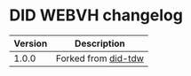 # DID WEBVH changelog

| Version | Description                                                      |
|---------|------------------------------------------------------------------|
| 1.0.0   | Forked from [did-tdw](https://github.com/swiyu-admin-ch/did-tdw) |

